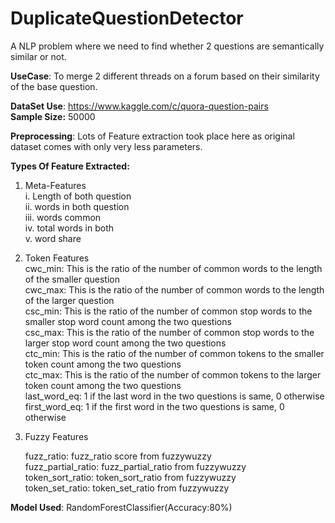 # DuplicateQuestionDetector

A NLP problem where we need to find whether 2 questions are semantically similar or not.</br>

**UseCase**: To merge 2 different threads on a forum based on their similarity of the base question.</br>

**DataSet Use**: https://www.kaggle.com/c/quora-question-pairs </br>
**Sample Size:** 50000  

**Preprocessing**: Lots of Feature extraction took place here as original dataset comes with only very less parameters.  

**Types Of Feature Extracted:**  
1. Meta-Features  
    i. Length of both question  
    ii. words in both question  
    iii. words common  
    iv. total words in both  
    v. word share  
2. Token Features    
    cwc_min: This is the ratio of the number of common words to the length of the smaller question  
    cwc_max: This is the ratio of the number of common words to the length of the larger question  
    csc_min: This is the ratio of the number of common stop words to the smaller stop word count among the two questions  
    csc_max: This is the ratio of the number of common stop words to the larger stop word count among the two questions  
    ctc_min: This is the ratio of the number of common tokens to the smaller token count among the two questions  
    ctc_max: This is the ratio of the number of common tokens to the larger token count among the two questions  
    last_word_eq: 1 if the last word in the two questions is same, 0 otherwise  
    first_word_eq: 1 if the first word in the two questions is same, 0 otherwise  
3. Fuzzy Features  
    
    fuzz_ratio: fuzz_ratio score from fuzzywuzzy  
    fuzz_partial_ratio: fuzz_partial_ratio from fuzzywuzzy  
    token_sort_ratio: token_sort_ratio from fuzzywuzzy  
    token_set_ratio: token_set_ratio from fuzzywuzzy  

**Model Used**: RandomForestClassifier(Accuracy:80%)

